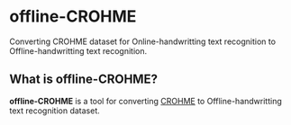 # offline-CROHME
Converting CROHME dataset for Online-handwritting text recognition to Offline-handwritting text recognition.

## What is offline-CROHME?
**offline-CROHME** is a tool for converting [CROHME](https://www.isical.ac.in/~crohme/) to Offline-handwritting text recognition dataset.
